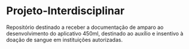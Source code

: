 # Projeto-Interdisciplinar
Repositório destinado a receber a documentação de amparo ao desenvolvimento do aplicativo 450ml, destinado ao auxílio e insentivo à doação de sangue em instituições autorizadas.
